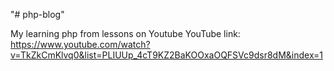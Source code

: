 "# php-blog" 

My learning php from lessons on Youtube
YouTube link: https://www.youtube.com/watch?v=TkZkCmKlvq0&list=PLIUUp_4cT9KZ2BaKOOxaOQFSVc9dsr8dM&index=1
